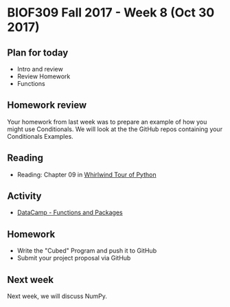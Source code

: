
# BIOF309 Fall 2017 - Week 8 (Oct 30 2017)

## Plan for today

* Intro and review
* Review Homework
* Functions

## Homework review

Your homework from last week was to prepare an example of how you might use Conditionals.
We will look at the the GitHub repos containing your Conditionals Examples.

## Reading

* Reading: Chapter 09 in [Whirlwind Tour of Python](https://github.com/jakevdp/WhirlwindTourOfPython)

## Activity

* [DataCamp - Functions and Packages](https://campus.datacamp.com/courses/intro-to-python-for-data-science/chapter-3-functions-and-packages)

## Homework

* Write the "Cubed" Program and push it to GitHub
* Submit your project proposal via GitHub

## Next week

Next week, we will discuss NumPy.
